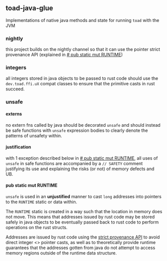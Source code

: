 ## toad-java-glue
Implementations of native java methods and state for
running `toad` with the JVM

### nightly
this project builds on the nightly channel so that it can
use the pointer strict provenance API (explained in [# pub static mut RUNTIME](#pub-static-mut-runtime))

### integers
all integers stored in java objects to be passed to rust code
should use the `dev.toad.ffi.uX` compat classes to ensure
that the primitive casts in rust succeed.

### unsafe
#### externs
no extern fns called by java should be decorated `unsafe` and should instead be
safe functions with `unsafe` expression bodies to clearly denote the patterns
of unsafety within.

#### justification
with 1 exception described below in [# pub static mut RUNTIME](#pub-static-mut-runtime),
all uses of `unsafe` in safe functions are accompanied
by a `// SAFETY` comment justifying its use and explaining
the risks (or not) of memory defects and UB.

#### pub static mut RUNTIME
`unsafe` is used in an **unjustified** manner to cast `long` addresses
into pointers to the `RUNTIME` static or data within.

The `RUNTIME` static is created in a way such that the location in
memory does not move. This means that addresses issued by rust code
may be stored safely in java objects to be eventually passed back to
rust code to perform operations on the rust structs.

Addresses are issued by rust code using the [strict provenance API](https://doc.rust-lang.org/nightly/std/ptr/index.html#strict-provenance)
to avoid direct integer <> pointer casts, as well as to theoretically
provide runtime guarantees that the addresses gotten from java do not
attempt to access memory regions outside of the runtime data structure.
